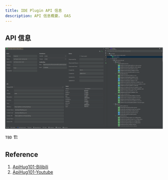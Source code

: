 ```yaml
---
title: IDE Plugin API 信息
description: API 信息概要， OAS
---
```


## API 信息

![Api 01](../public/image/idea/003_info_panel.png)

`TBD` 🏗️

## Reference

1. [ApiHug101-Bilibili](https://space.bilibili.com/666522636)
2. [ApiHug101-Youtube](https://youtube.com/@ApiHug?si=C1yw0poHA01zbmyj)